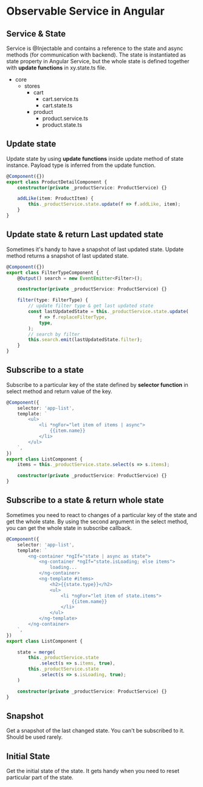 # Observable Service in Angular

## Service & State

Service is @Injectable and contains a reference to the state and async methods (for communication with backend).
The state is instantiated as state property in Angular Service, but the whole state is defined together with **update functions** in xy.state.ts file.

*   core
    *   stores
        *   cart
            *   cart.service.ts
            *   cart.state.ts
        *   product
            *   product.service.ts
            *   product.state.ts

## Update state

Update state by using **update functions** inside update method of state instance.
Payload type is inferred from the update function.

```typescript
@Component({})
export class ProductDetailComponent {
    constructor(private _productService: ProductService) {}

    addLike(item: ProductItem) {
        this._productService.state.update(f => f.addLike, item);
    }
}
```

## Update state & return Last updated state

Sometimes it's handy to have a snapshot of last updated state.
Update method returns a snapshot of last updated state.

```typescript
@Component({})
export class FilterTypeComponent {
    @Output() search = new EventEmitter<Filter>();

    constructor(private _productService: ProductService) {}

    filter(type: FilterType) {
        // update filter type & get last updated state
        const lastUpdatedState = this._productService.state.update(
            f => f.replaceFilterType,
            type,
        );
        // search by filter
        this.search.emit(lastUpdatedState.filter);
    }
}
```

## Subscribe to a state

Subscribe to a particular key of the state defined by **selector function** in select method and return value of the key.

```typescript
@Component({
    selector: 'app-list',
    template: `
        <ul>
            <li *ngFor="let item of items | async">
                {{item.name}}
            </li>
        </ul>
    `,
})
export class ListComponent {
    items = this._productService.state.select(s => s.items);

    constructor(private _productService: ProductService) {}
}
```

## Subscribe to a state & return whole state

Sometimes you need to react to changes of a particular key of the state and get the whole state.
By using the second argument in the select method, you can get the whole state in subscribe callback.

```typescript
@Component({
    selector: 'app-list',
    template: `
        <ng-container *ngIf="state | async as state">
            <ng-container *ngIf="state.isLoading; else items">
                loading...
            </ng-container>
            <ng-template #items>
                <h2>{{state.type}}</h2>
                <ul>
                    <li *ngFor="let item of state.items">
                        {{item.name}}
                    </li>
                </ul>
            </ng-template>
        </ng-container>
    `,
})
export class ListComponent {

    state = merge(
        this._productService.state
            .select(s => s.items, true),
        this._productService.state
            .select(s => s.isLoading, true);
    )

    constructor(private _productService: ProductService) {}
}
```

## Snapshot

Get a snapshot of the last changed state. You can't be subscribed to it.
Should be used rarely.

## Initial State

Get the initial state of the state.
It gets handy when you need to reset particular part of the state.

